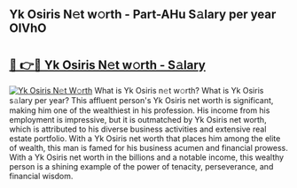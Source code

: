 ## Yk Osiris N𝚎t w𝚘rth - Part-AHu S𝚊lary per year OIVhO

# <h2><a href="http://gc28oj.nevu.top/?p=Yk+Osiris">🔗 👉🔴 Yk Osiris N𝚎t w𝚘rth - S𝚊lary</a></h2>

[![Yk Osiris N𝚎t W𝚘rth](https://i.imgur.com/Oavwk0R.jpeg)](http://gc28oj.nevu.top/?p=Yk+Osiris)
What is Yk Osiris n𝚎t w𝚘rth? What is Yk Osiris s𝚊lary per year?
This affluent person's Yk Osiris net worth is significant, making him one of the wealthiest in his profession. His income from his employment is impressive, but it is outmatched by Yk Osiris net worth, which is attributed to his diverse business activities and extensive real estate portfolio. With a Yk Osiris net worth that places him among the elite of wealth, this man is famed for his business acumen and financial prowess. With a Yk Osiris net worth in the billions and a notable income, this wealthy person is a shining example of the power of tenacity, perseverance, and financial wisdom.
